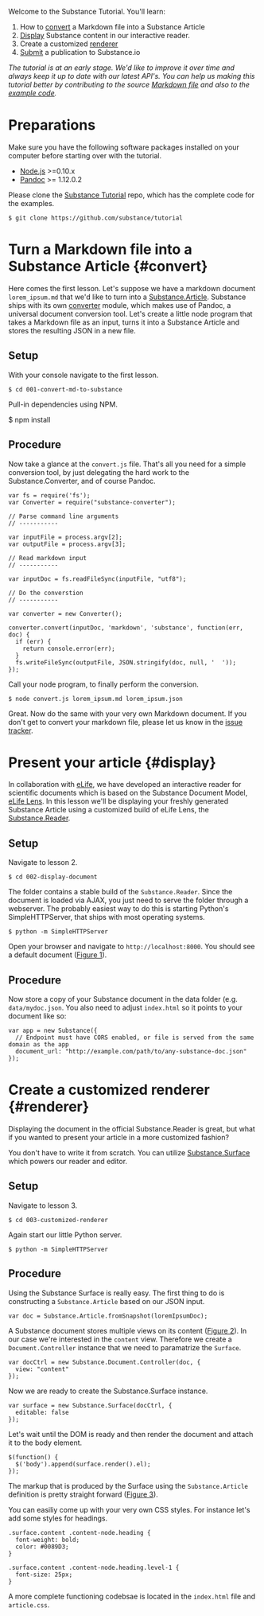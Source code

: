 Welcome to the Substance Tutorial. You'll learn:

1. How to [convert](convert) a Markdown file into a Substance Article
2. [Display](display) Substance content in our interactive reader.
3. Create a customized [renderer](renderer)
4. [Submit](publish) a publication to Substance.io

*The tutorial is at an early stage. We'd like to improve it over time and always keep it up to date with our latest API's. You can help us making this tutorial better by contributing to the source [Markdown file](https://github.com/substance/docs/blob/0.1.x/substance/tutorial/content.md) and also to the [example code](http://github.com/substance/tutorial).*




Preparations
=====================================================

Make sure you have the following software packages installed on your computer before starting over with the tutorial.

   - [Node.js](http://nodejs.org/) >=0.10.x
   - [Pandoc](http://johnmacfarlane.net/pandoc/) >= 1.12.0.2

Please clone the [Substance Tutorial](https://github.com/substance/tutorial) repo, which has the complete code for the examples.

    $ git clone https://github.com/substance/tutorial


Turn a Markdown file into a Substance Article {#convert}
=====================================================


Here comes the first lesson. Let's suppose we have a markdown document `lorem_ipsum.md` that we'd like to turn into a [Substance.Article](http://github.com/substance/article). Substance ships with its own [converter](http://github.com/substance/converter) module, which makes use of Pandoc, a universal document conversion tool. Let's create a little node program that takes a Markdown file as an input, turns it into a Substance Article and stores the resulting JSON in a new file.

## Setup

With your console navigate to the first lesson.

    $ cd 001-convert-md-to-substance

Pull-in dependencies using NPM.

$ npm install

## Procedure

Now take a glance at the `convert.js` file. That's all you need for a simple conversion tool, by just delegating the hard work to the Substance.Converter, and of course Pandoc.

    var fs = require('fs');
    var Converter = require("substance-converter");

    // Parse command line arguments
    // -----------

    var inputFile = process.argv[2];
    var outputFile = process.argv[3];

    // Read markdown input
    // -----------

    var inputDoc = fs.readFileSync(inputFile, "utf8");

    // Do the converstion
    // -----------

    var converter = new Converter();

    converter.convert(inputDoc, 'markdown', 'substance', function(err, doc) {
      if (err) {
        return console.error(err);
      }
      fs.writeFileSync(outputFile, JSON.stringify(doc, null, '  '));
    });

Call your node program, to finally perform the conversion.

    $ node convert.js lorem_ipsum.md lorem_ipsum.json


Great. Now do the same with your very own Markdown document. If you don't get to convert your markdown file, please let us know in the [issue tracker](https://github.com/substance/converter/issues).


Present your article {#display}
=====================================================

In collaboration with [eLife](http://elifesciences.org), we have developed an interactive reader for scientific documents which is based on the Substance Document Model, [eLife Lens](http://lens.substance.io). In this lesson we'll be displaying your freshly generated Substance Article using a customized build of eLife Lens, the [Substance.Reader](http://github.com/substance/reader).

## Setup

Navigate to lesson 2.

    $ cd 002-display-document

The folder contains a stable build of the `Substance.Reader`. Since the document is loaded via AJAX, you just need to serve the folder through a webserver. The probably easiest way to do this is starting Python's SimpleHTTPServer, that ships with most operating systems.

    $ python -m SimpleHTTPServer

Open your browser and navigate to `http://localhost:8000`. You should see a default document ([Figure 1](figure_1)).

## Procedure

Now store a copy of your Substance document in the data folder (e.g. `data/mydoc.json`. You also need to adjust `index.html` so it points to your document like so:

    var app = new Substance({
      // Endpoint must have CORS enabled, or file is served from the same domain as the app
      document_url: "http://example.com/path/to/any-substance-doc.json"
    });



Create a customized renderer {#renderer}
=====================================================

Displaying the document in the official Substance.Reader is great, but what if you wanted to present your article in a more customized fashion?

You don't have to write it from scratch. You can utilize [Substance.Surface](http://github.com/substance/surface) which powers our reader and editor.


## Setup

Navigate to lesson 3.

    $ cd 003-customized-renderer

Again start our little Python server.

    $ python -m SimpleHTTPServer


## Procedure

Using the Substance Surface is really easy. The first thing to do is constructing a `Substance.Article` based on our JSON input.

    var doc = Substance.Article.fromSnapshot(loremIpsumDoc);

A Substance document stores multiple views on its content ([Figure 2](figure_2)). In our case we're interested in the `content` view. Therefore we create a `Document.Controller` instance that we need to paramatrize the `Surface`.

    var docCtrl = new Substance.Document.Controller(doc, {
      view: "content"
    });

Now we are ready to create the Substance.Surface instance.

    var surface = new Substance.Surface(docCtrl, {
      editable: false
    });

Let's wait until the DOM is ready and then render the document and attach it to the body element.

    $(function() {
      $('body').append(surface.render().el);
    });

The markup that is produced by the Surface using the `Substance.Article` definition is pretty straight forward ([Figure 3](figure_3)). 

You can easiliy come up with your very own CSS styles. For instance let's add some styles for headings.

    .surface.content .content-node.heading {
      font-weight: bold;
      color: #0089D3;
    }

    .surface.content .content-node.heading.level-1 {
      font-size: 25px;
    }

A more complete functioning codebsae is located in the `index.html` file and `article.css`.






